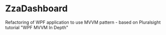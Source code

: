 # ZzaDashboard
Refactoring of WPF application to use MVVM pattern - based on Pluralsight tutorial "WPF MVVM In Depth"
